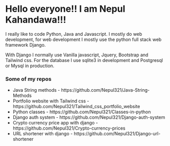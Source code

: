 # Hello everyone!! I am Nepul Kahandawa!!!

<p>
  I really like to code Python, Java and Javascript. I mostly do web development, for web development I mostly use the python full stack web framework Django.
 </p>
 <p>
  With Django I normally use Vanilla javascript, Jquery, Bootstrap and Tailwind css. For the database I use sqlite3 in development and Postgresql or Mysql in production.
 </p>
 
 
 <h3>Some of my repos</h3>
 
 <ul>
  <li>
    Java String methods - https://github.com/Nepul321/Java-String-Methods
  </li>
    <li>
    Portfolio website with Tailwind css - https://github.com/Nepul321/Tailwind_css_portfolio_website
  </li>
    <li>
    Python classes - https://github.com/Nepul321/Classes-in-python
  </li>
    <li>
    Django auth system - https://github.com/Nepul321/Django-auth-system
  </li>
    <li>
    Crypto currency price app with django - https://github.com/Nepul321/Crypto-currency-prices
  </li>
   <li>
    URL shortener with django - https://github.com/Nepul321/Django-url-shortener
  </li>
 </ul>
